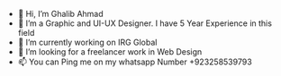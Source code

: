 - 👋 Hi, I’m Ghalib Ahmad
- 👀 I’m a Graphic and UI-UX Designer. I have 5 Year Experience in this field
- 🌱 I’m currently working on IRG Global
- 💞️ I’m looking for a freelancer work in Web Design
- 📫 You can Ping me on my whatsapp Number +923258539793

<!---
Designerghalib/Designerghalib is a ✨ special ✨ repository because its `README.md` (this file) appears on your GitHub profile.
You can click the Preview link to take a look at your changes.
--->
